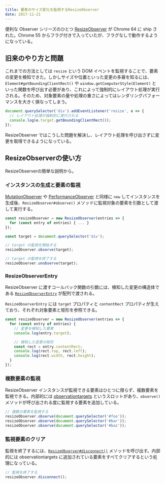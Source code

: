 ```yaml
---
title: 要素のサイズ変化を監視するResizeObserver
date: 2017-11-21
---
```


便利な Observer シリーズのひとつ [ResizeObserver](https://wicg.github.io/ResizeObserver/) が Chrome 64 に ship された。Chrome 55 からフラグ付きで入っていたが、フラグなしで動作するようになっている。

## 旧来のやり方と問題

これまでの方法としては `resize` という DOM イベントを監視することで、要素の変更を検知できた。しかしサイズや位置といった変更の多寡を知るには、`Element#getBoundingClientRect()` や `window.getComputerStyle(Element)` といった関数を呼び出す必要があり、これによって強制的にレイアウト処理が実行される。そのため、対象要素の量や処理の重さによってはレンダリングパフォーマンスを大きく損なってしまう。

```javascript
document.querySelector('div').addEventListener('resize', e => {
  // レイアウト処理が強制的に実行される
  console.log(e.target.getBoundingClientRect());
});
```

ResizeObserver ではこうした問題を解決し、レイアウト処理を呼び出さずに変更を取得できるようになっている。

## ResizeObserverの使い方

ResizeObserverの簡単な説明から。

### インスタンスの生成と要素の監視

[MutationObserver](https://dom.spec.whatwg.org/#interface-mutationobserver) や [PerformanceObserver](https://www.w3.org/TR/performance-timeline-2/#the-performanceobserver-interface) と同様に `new` してインスタンスを生成後、`ResizeObserver#observe()` メソッドに監視対象の要素を引数として渡して実行する。

```javascript
const resizeObserver = new ResizeObserver(entries => {
  for (const entry of entries) { ... }
});

const target = document.querySelector('div');

// target の監視を開始する
resizeObserver.observe(target);

// target の監視を終了する
resizeObserver.unobserve(target);
```

### ResizeObserverEntry

ResizeObserver に渡すコールバック関数の引数には、検知した変更の構造体である [`ResizeObserverEntry`](https://wicg.github.io/ResizeObserver/#resize-observer-entry-interface) が配列で渡される。

`ResizeObserverEntry` には `target` プロパティと `contentRect` プロパティが生えており、それぞれ対象要素と矩形を参照できる。

```javascript
const resizeObserver = new ResizeObserver(entries => {
  for (const entry of entries) {
    // 変更を検知した要素
    console.log(entry.target);

    // 検知した変更の矩形
    const rect = entry.contentRect;
    console.log(rect.top, rect.left);
    console.log(rect.width, rect.height);
  }
});
```

### 複数要素の監視

ResizeObserver インスタンスが監視できる要素はひとつに限らず、複数要素を監視できる。内部的には [observationtargets](https://wicg.github.io/ResizeObserver/#dom-resizeobserver-observationtargets) というスロットがあり、`observe()` メソッドが呼び出される度に監視する要素を追加している。

```javascript
// 複数の要素を監視する
resizeObserver.observe(document.querySelector('#foo'));
resizeObserver.observe(document.querySelector('#bar'));
resizeObserver.observe(document.querySelector('#baz'));
```

### 監視要素のクリア

監視を終了するには、[`ResizeObserver#disconnect()`](https://wicg.github.io/ResizeObserver/#dom-resizeobserver-disconnect) メソッドを呼び出す。内部的には observationtargets に追加されている要素をすべてクリアするという処理になっている。

```javascript
// 監視を終了する
resizeObserver.disconnect();
```
